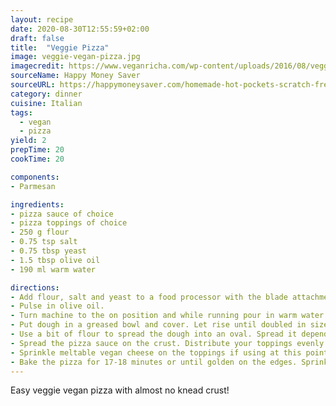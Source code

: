 ```yaml
---
layout: recipe
date: 2020-08-30T12:55:59+02:00
draft: false
title:  "Veggie Pizza"
image: veggie-vegan-pizza.jpg
imagecredit: https://www.veganricha.com/wp-content/uploads/2016/08/veggie-vegan-pizza-veganricha-5751-1.jpg
sourceName: Happy Money Saver
sourceURL: https://happymoneysaver.com/homemade-hot-pockets-scratch-freezer-friendly/
category: dinner
cuisine: Italian
tags:
  - vegan
  - pizza
yield: 2
prepTime: 20
cookTime: 20

components:
- Parmesan

ingredients:
- pizza sauce of choice
- pizza toppings of choice
- 250 g flour
- 0.75 tsp salt
- 0.75 tbsp yeast
- 1.5 tbsp olive oil
- 190 ml warm water

directions:
- Add flour, salt and yeast to a food processor with the blade attachment. Pulse until well mixed.
- Pulse in olive oil.
- Turn machine to the on position and while running pour in warm water. Let machine run until dough pulls away from the edges and forms a ball.
- Put dough in a greased bowl and cover. Let rise until doubled in size.
- Use a bit of flour to spread the dough into an oval. Spread it depending on on how thick or thin you want the crust to be. Keep the edges thicker than the center. Let it sit for a few minutes. Preheat the oven to 230ºc.
- Spread the pizza sauce on the crust. Distribute your toppings evenly.
- Sprinkle meltable vegan cheese on the toppings if using at this point.
- Bake the pizza for 17-18 minutes or until golden on the edges. Sprinkle parmesan on top if using, slice and serve!
---
```

Easy veggie vegan pizza with almost no knead crust! 
